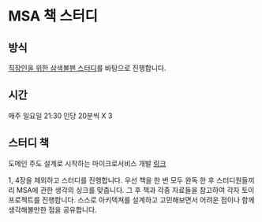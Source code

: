 # MSA 책 스터디
## 방식
[직장인을 위한 삼색볼펜 스터디](https://soobindeveloper8.tistory.com/599)를 바탕으로 진행합니다.

## 시간
매주 일요일 21:30
인당 20분씩 X 3

## 스터디 책
도메인 주도 설계로 시작하는 마이크로서비스 개발
[링크](https://product.kyobobook.co.kr/detail/S000001766464)

1, 4장을 제외하고 스터디를 진행합니다.
우선 책을 한 번 모두 완독 한 후 스터디원들끼리 MSA에 관한 생각의 싱크를 맞춥니다.
그 후 책과 각종 자료들을 참고하여 각자 토이프로젝트를 진행합니다.
스스로 아키텍쳐를 설계하고 고민해보면서 어려운 점이나 함께 생각해볼만한 점을 공유합니다.
